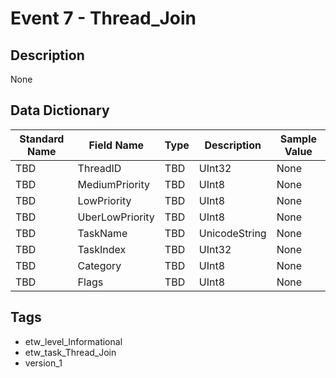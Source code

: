 # Event 7 - Thread_Join

## Description
None

## Data Dictionary
|Standard Name|Field Name|Type|Description|Sample Value|
|---|---|---|---|---|
|TBD|ThreadID|TBD|UInt32|None|None|
|TBD|MediumPriority|TBD|UInt8|None|None|
|TBD|LowPriority|TBD|UInt8|None|None|
|TBD|UberLowPriority|TBD|UInt8|None|None|
|TBD|TaskName|TBD|UnicodeString|None|None|
|TBD|TaskIndex|TBD|UInt32|None|None|
|TBD|Category|TBD|UInt8|None|None|
|TBD|Flags|TBD|UInt8|None|None|

## Tags
* etw_level_Informational
* etw_task_Thread_Join
* version_1